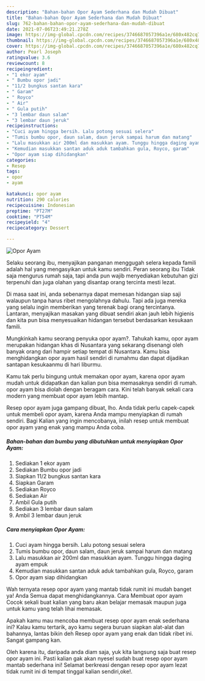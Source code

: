 ```yaml
---
description: "Bahan-bahan Opor Ayam Sederhana dan Mudah Dibuat"
title: "Bahan-bahan Opor Ayam Sederhana dan Mudah Dibuat"
slug: 762-bahan-bahan-opor-ayam-sederhana-dan-mudah-dibuat
date: 2021-07-06T23:49:21.278Z
image: https://img-global.cpcdn.com/recipes/3746687057396a1e/680x482cq70/opor-ayam-foto-resep-utama.jpg
thumbnail: https://img-global.cpcdn.com/recipes/3746687057396a1e/680x482cq70/opor-ayam-foto-resep-utama.jpg
cover: https://img-global.cpcdn.com/recipes/3746687057396a1e/680x482cq70/opor-ayam-foto-resep-utama.jpg
author: Pearl Joseph
ratingvalue: 3.6
reviewcount: 8
recipeingredient:
- "1 ekor ayam"
- " Bumbu opor jadi"
- "11/2 bungkus santan kara"
- " Garam"
- " Royco"
- " Air"
- " Gula putih"
- "3 lembar daun salam"
- "3 lembar daun jeruk"
recipeinstructions:
- "Cuci ayam hingga bersih. Lalu potong sesuai selera"
- "Tumis bumbu opor, daun salam, daun jeruk sampai harum dan matang"
- "Lalu masukkan air 200ml dan masukkan ayam. Tunggu hingga daging ayam empuk"
- "Kemudian masukkan santan aduk aduk tambahkan gula, Royco, garam"
- "Opor ayam siap dihidangkan"
categories:
- Resep
tags:
- opor
- ayam

katakunci: opor ayam 
nutrition: 290 calories
recipecuisine: Indonesian
preptime: "PT27M"
cooktime: "PT54M"
recipeyield: "4"
recipecategory: Dessert

---
```



![Opor Ayam](https://img-global.cpcdn.com/recipes/3746687057396a1e/680x482cq70/opor-ayam-foto-resep-utama.jpg)

Selaku seorang ibu, menyajikan panganan menggugah selera kepada famili adalah hal yang mengasyikan untuk kamu sendiri. Peran seorang ibu Tidak saja mengurus rumah saja, tapi anda pun wajib menyediakan kebutuhan gizi terpenuhi dan juga olahan yang disantap orang tercinta mesti lezat.

Di masa  saat ini, anda sebenarnya dapat memesan hidangan siap saji walaupun tanpa harus ribet mengolahnya dahulu. Tapi ada juga mereka yang selalu ingin memberikan yang terenak bagi orang tercintanya. Lantaran, menyajikan masakan yang dibuat sendiri akan jauh lebih higienis dan kita pun bisa menyesuaikan hidangan tersebut berdasarkan kesukaan famili. 



Mungkinkah kamu seorang penyuka opor ayam?. Tahukah kamu, opor ayam merupakan hidangan khas di Nusantara yang sekarang disenangi oleh banyak orang dari hampir setiap tempat di Nusantara. Kamu bisa menghidangkan opor ayam hasil sendiri di rumahmu dan dapat dijadikan santapan kesukaanmu di hari liburmu.

Kamu tak perlu bingung untuk memakan opor ayam, karena opor ayam mudah untuk didapatkan dan kalian pun bisa memasaknya sendiri di rumah. opor ayam bisa diolah dengan beragam cara. Kini telah banyak sekali cara modern yang membuat opor ayam lebih mantap.

Resep opor ayam juga gampang dibuat, lho. Anda tidak perlu capek-capek untuk membeli opor ayam, karena Anda mampu menyiapkan di rumah sendiri. Bagi Kalian yang ingin mencobanya, inilah resep untuk membuat opor ayam yang enak yang mampu Anda coba.

<!--inarticleads1-->

##### Bahan-bahan dan bumbu yang dibutuhkan untuk menyiapkan Opor Ayam:

1. Sediakan 1 ekor ayam
1. Sediakan  Bumbu opor jadi
1. Siapkan 11/2 bungkus santan kara
1. Siapkan  Garam
1. Sediakan  Royco
1. Sediakan  Air
1. Ambil  Gula putih
1. Sediakan 3 lembar daun salam
1. Ambil 3 lembar daun jeruk




<!--inarticleads2-->

##### Cara menyiapkan Opor Ayam:

1. Cuci ayam hingga bersih. Lalu potong sesuai selera
1. Tumis bumbu opor, daun salam, daun jeruk sampai harum dan matang
1. Lalu masukkan air 200ml dan masukkan ayam. Tunggu hingga daging ayam empuk
1. Kemudian masukkan santan aduk aduk tambahkan gula, Royco, garam
1. Opor ayam siap dihidangkan




Wah ternyata resep opor ayam yang mantab tidak rumit ini mudah banget ya! Anda Semua dapat menghidangkannya. Cara Membuat opor ayam Cocok sekali buat kalian yang baru akan belajar memasak maupun juga untuk kamu yang telah lihai memasak.

Apakah kamu mau mencoba membuat resep opor ayam enak sederhana ini? Kalau kamu tertarik, ayo kamu segera buruan siapkan alat-alat dan bahannya, lantas bikin deh Resep opor ayam yang enak dan tidak ribet ini. Sangat gampang kan. 

Oleh karena itu, daripada anda diam saja, yuk kita langsung saja buat resep opor ayam ini. Pasti kalian gak akan nyesel sudah buat resep opor ayam mantab sederhana ini! Selamat berkreasi dengan resep opor ayam lezat tidak rumit ini di tempat tinggal kalian sendiri,oke!.

